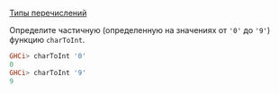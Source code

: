 [Типы перечислений](https://stepik.org/lesson/4916/step/7)

Определите частичную (определенную на значениях от `'0'` до `'9'`) функцию `charToInt`.
```haskell
GHCi> charToInt '0'
0
GHCi> charToInt '9'
9
```  
